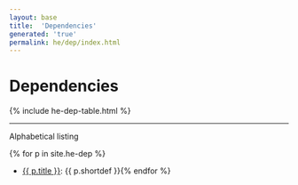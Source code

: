 ```yaml
---
layout: base
title:  'Dependencies'
generated: 'true'
permalink: he/dep/index.html
---
```


# Dependencies

{% include he-dep-table.html %}

----------

Alphabetical listing

{% for p in site.he-dep %}
* [{{ p.title }}](): {{ p.shortdef }}{% endfor %}
